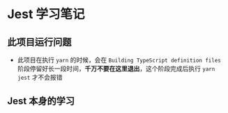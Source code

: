 # Jest 学习笔记

## 此项目运行问题

- 此项目在执行 `yarn` 的时候，会在 `Building TypeScript definition files` 阶段停留好长一段时间，**千万不要在这里退出**，这个阶段完成后执行 `yarn jest` 才不会报错


## Jest 本身的学习

